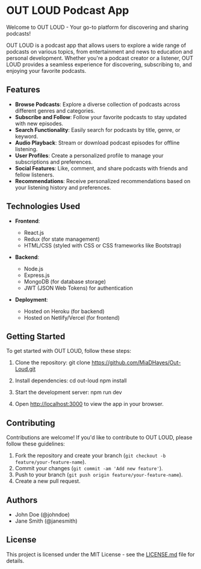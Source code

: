 # OUT LOUD Podcast App

Welcome to OUT LOUD - Your go-to platform for discovering and sharing podcasts!

OUT LOUD is a podcast app that allows users to explore a wide range of podcasts on various topics, from entertainment and news to education and personal development. Whether you're a podcast creator or a listener, OUT LOUD provides a seamless experience for discovering, subscribing to, and enjoying your favorite podcasts.

## Features

- **Browse Podcasts**: Explore a diverse collection of podcasts across different genres and categories.
- **Subscribe and Follow**: Follow your favorite podcasts to stay updated with new episodes.
- **Search Functionality**: Easily search for podcasts by title, genre, or keyword.
- **Audio Playback**: Stream or download podcast episodes for offline listening.
- **User Profiles**: Create a personalized profile to manage your subscriptions and preferences.
- **Social Features**: Like, comment, and share podcasts with friends and fellow listeners.
- **Recommendations**: Receive personalized recommendations based on your listening history and preferences.

## Technologies Used

- **Frontend**:
  - React.js
  - Redux (for state management)
  - HTML/CSS (styled with CSS or CSS frameworks like Bootstrap)

- **Backend**:
  - Node.js
  - Express.js
  - MongoDB (for database storage)
  - JWT (JSON Web Tokens) for authentication

- **Deployment**:
  - Hosted on Heroku (for backend)
  - Hosted on Netlify/Vercel (for frontend)

## Getting Started

To get started with OUT LOUD, follow these steps:

1. Clone the repository:
git clone <https://github.com/MiaDHayes/Out-Loud.git>


2. Install dependencies:
cd out-loud
npm install


3. Start the development server:
npm run dev


4. Open [http://localhost:3000](http://localhost:3000) to view the app in your browser.

## Contributing

Contributions are welcome! If you'd like to contribute to OUT LOUD, please follow these guidelines:

1. Fork the repository and create your branch (`git checkout -b feature/your-feature-name`).
2. Commit your changes (`git commit -am 'Add new feature'`).
3. Push to your branch (`git push origin feature/your-feature-name`).
4. Create a new pull request.

## Authors

- John Doe (@johndoe)
- Jane Smith (@janesmith)

## License

This project is licensed under the MIT License - see the [LICENSE.md](LICENSE.md) file for details.
